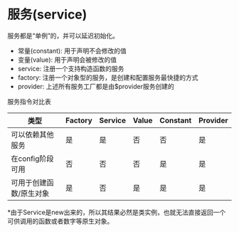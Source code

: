 # 服务(service)
服务都是“单例”的，并可以延迟初始化。

* 常量(constant): 用于声明不会修改的值
* 变量(value): 用于声明会被修改的值
* service: 注册一个支持构造函数的服务
* factory: 注册一个对象型的服务，是创建和配置服务最快捷的方式
* provider: 上述所有服务工厂都是由$provider服务创建的

服务指令对比表 

| 类型 | Factory | Service | Value | Constant | Provider |
| -- | -- | -- | -- | -- | -- |
| 可以依赖其他服务 | 是 | 是 | 否 | 否 | 是 |
| 在config阶段可用 | 否 | 否 | 否 | 是 | 是 |
| 可用于创建函数/原生对象 | 是 | 否 | 是 | 是 | 是 |

*由于Service是new出来的，所以其结果必然是类实例，也就无法直接返回一个可供调用的函数或者数字等原生对象。